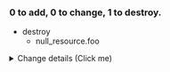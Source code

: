 ### 0 to add, 0 to change, 1 to destroy.
- destroy
    - null_resource.foo
<details><summary>Change details (Click me)</summary>

```diff
# null_resource.foo will be destroyed
@@ -1,4 +1 @@
-{
-  "id": "7047514762471223910",
-  "triggers": null
-}
+null
```

</details>

